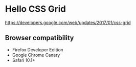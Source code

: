# Hello CSS Grid

https://developers.google.com/web/updates/2017/01/css-grid

## Browser compatibility

* Firefox Developer Edition
* Google Chrome Canary
* Safari 10.1+
